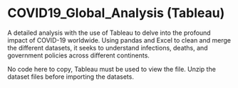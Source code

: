 # COVID19_Global_Analysis (Tableau)
A detailed analysis with the use of Tableau to delve into the profound impact of COVID-19 worldwide. Using pandas and Excel to clean and merge the different datasets, it seeks to understand infections, deaths, and government policies across different continents.

No code here to copy, Tableau must be used to view the file.
Unzip the dataset files before importing the datasets.
